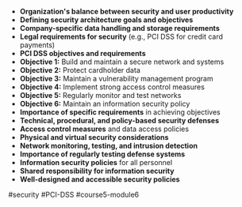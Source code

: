 - **Organization's balance between security and user productivity**
- **Defining security architecture goals and objectives**
- **Company-specific data handling and storage requirements**
- **Legal requirements for security** (e.g., PCI DSS for credit card payments)
- **PCI DSS objectives and requirements**
- **Objective 1:** Build and maintain a secure network and systems
- **Objective 2:** Protect cardholder data
- **Objective 3:** Maintain a vulnerability management program
- **Objective 4:** Implement strong access control measures
- **Objective 5:** Regularly monitor and test networks
- **Objective 6:** Maintain an information security policy
- **Importance of specific requirements** in achieving objectives
- **Technical, procedural, and policy-based security defenses**
- **Access control measures** and data access policies
- **Physical and virtual security considerations**
- **Network monitoring, testing, and intrusion detection**
- **Importance of regularly testing defense systems**
- **Information security policies** for all personnel
- **Shared responsibility for information security**
- **Well-designed and accessible security policies**


#security #PCI-DSS #course5-module6 